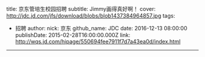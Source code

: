 title: 京东管培生校园招聘
subtitle: Jimmy画得真好啊！
cover: http://jdc.jd.com/jfs/download/blobs/blob1437384964857.jpg
tags:
  - 招聘
author:
  nick: 京东
  github_name: JDC
date: 2016-12-13 08:00:00
publishDate: 2015-02-28T16:00:00.000Z
link: http://wqs.jd.com/hipage/550694fee7911f7d7a43ea0d/index.html

---